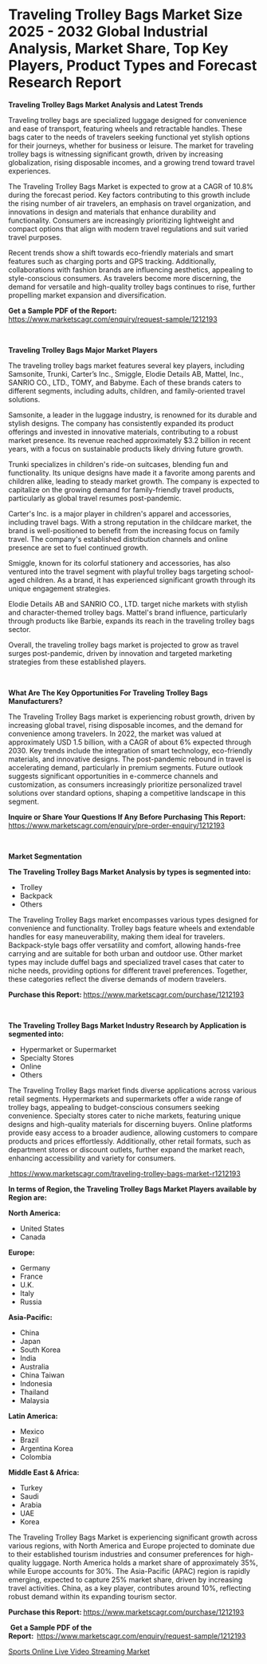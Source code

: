 <p><h1>Traveling Trolley Bags Market Size 2025 - 2032 Global Industrial Analysis, Market Share, Top Key Players, Product Types and Forecast Research Report</h1></p><p><strong>Traveling Trolley Bags Market Analysis and Latest Trends</strong></p>
<p><p>Traveling trolley bags are specialized luggage designed for convenience and ease of transport, featuring wheels and retractable handles. These bags cater to the needs of travelers seeking functional yet stylish options for their journeys, whether for business or leisure. The market for traveling trolley bags is witnessing significant growth, driven by increasing globalization, rising disposable incomes, and a growing trend toward travel experiences.</p><p>The Traveling Trolley Bags Market is expected to grow at a CAGR of 10.8% during the forecast period. Key factors contributing to this growth include the rising number of air travelers, an emphasis on travel organization, and innovations in design and materials that enhance durability and functionality. Consumers are increasingly prioritizing lightweight and compact options that align with modern travel regulations and suit varied travel purposes.</p><p>Recent trends show a shift towards eco-friendly materials and smart features such as charging ports and GPS tracking. Additionally, collaborations with fashion brands are influencing aesthetics, appealing to style-conscious consumers. As travelers become more discerning, the demand for versatile and high-quality trolley bags continues to rise, further propelling market expansion and diversification.</p></p>
<p><strong>Get a Sample PDF of the Report:&nbsp;</strong> <a href="https://www.marketscagr.com/enquiry/request-sample/1212193?utm_campaign=2635&utm_medium=2&utm_source=Github&utm_content=ia&utm_term=24032025&utm_id=traveling-trolley-bags">https://www.marketscagr.com/enquiry/request-sample/1212193</a></p>
<p>&nbsp;</p>
<p><strong>Traveling Trolley Bags Major Market Players</strong></p>
<p><p>The traveling trolley bags market features several key players, including Samsonite, Trunki, Carter’s Inc., Smiggle, Elodie Details AB, Mattel, Inc., SANRIO CO., LTD., TOMY, and Babyme. Each of these brands caters to different segments, including adults, children, and family-oriented travel solutions.</p><p>Samsonite, a leader in the luggage industry, is renowned for its durable and stylish designs. The company has consistently expanded its product offerings and invested in innovative materials, contributing to a robust market presence. Its revenue reached approximately $3.2 billion in recent years, with a focus on sustainable products likely driving future growth.</p><p>Trunki specializes in children's ride-on suitcases, blending fun and functionality. Its unique designs have made it a favorite among parents and children alike, leading to steady market growth. The company is expected to capitalize on the growing demand for family-friendly travel products, particularly as global travel resumes post-pandemic.</p><p>Carter's Inc. is a major player in children's apparel and accessories, including travel bags. With a strong reputation in the childcare market, the brand is well-positioned to benefit from the increasing focus on family travel. The company's established distribution channels and online presence are set to fuel continued growth.</p><p>Smiggle, known for its colorful stationery and accessories, has also ventured into the travel segment with playful trolley bags targeting school-aged children. As a brand, it has experienced significant growth through its unique engagement strategies.</p><p>Elodie Details AB and SANRIO CO., LTD. target niche markets with stylish and character-themed trolley bags. Mattel's brand influence, particularly through products like Barbie, expands its reach in the traveling trolley bags sector.</p><p>Overall, the traveling trolley bags market is projected to grow as travel surges post-pandemic, driven by innovation and targeted marketing strategies from these established players.</p></p>
<p>&nbsp;</p>
<p><strong>What Are The Key Opportunities For Traveling Trolley Bags Manufacturers?</strong></p>
<p><p>The Traveling Trolley Bags market is experiencing robust growth, driven by increasing global travel, rising disposable incomes, and the demand for convenience among travelers. In 2022, the market was valued at approximately USD 1.5 billion, with a CAGR of about 6% expected through 2030. Key trends include the integration of smart technology, eco-friendly materials, and innovative designs. The post-pandemic rebound in travel is accelerating demand, particularly in premium segments. Future outlook suggests significant opportunities in e-commerce channels and customization, as consumers increasingly prioritize personalized travel solutions over standard options, shaping a competitive landscape in this segment.</p></p>
<p><strong>Inquire or Share Your Questions If Any Before Purchasing This Report:</strong> <a href="https://www.marketscagr.com/enquiry/pre-order-enquiry/1212193?utm_campaign=2635&utm_medium=2&utm_source=Github&utm_content=ia&utm_term=24032025&utm_id=traveling-trolley-bags">https://www.marketscagr.com/enquiry/pre-order-enquiry/1212193</a></p>
<p>&nbsp;</p>
<p><strong>Market Segmentation</strong></p>
<p><strong>The Traveling Trolley Bags Market Analysis by types is segmented into:</strong></p>
<p><ul><li>Trolley</li><li>Backpack</li><li>Others</li></ul></p>
<p><p>The Traveling Trolley Bags market encompasses various types designed for convenience and functionality. Trolley bags feature wheels and extendable handles for easy maneuverability, making them ideal for travelers. Backpack-style bags offer versatility and comfort, allowing hands-free carrying and are suitable for both urban and outdoor use. Other market types may include duffel bags and specialized travel cases that cater to niche needs, providing options for different travel preferences. Together, these categories reflect the diverse demands of modern travelers.</p></p>
<p><strong>Purchase this Report:&nbsp;</strong><a href="https://www.marketscagr.com/purchase/1212193?utm_campaign=2635&utm_medium=2&utm_source=Github&utm_content=ia&utm_term=24032025&utm_id=traveling-trolley-bags">https://www.marketscagr.com/purchase/1212193</a></p>
<p>&nbsp;</p>
<p><strong>The Traveling Trolley Bags Market Industry Research by Application is segmented into:</strong></p>
<p><ul><li>Hypermarket or Supermarket</li><li>Specialty Stores</li><li>Online</li><li>Others</li></ul></p>
<p><p>The Traveling Trolley Bags market finds diverse applications across various retail segments. Hypermarkets and supermarkets offer a wide range of trolley bags, appealing to budget-conscious consumers seeking convenience. Specialty stores cater to niche markets, featuring unique designs and high-quality materials for discerning buyers. Online platforms provide easy access to a broader audience, allowing customers to compare products and prices effortlessly. Additionally, other retail formats, such as department stores or discount outlets, further expand the market reach, enhancing accessibility and variety for consumers.</p></p>
<p><a href="https://www.marketscagr.com/traveling-trolley-bags-market-r1212193?utm_campaign=2635&utm_medium=2&utm_source=Github&utm_content=ia&utm_term=24032025&utm_id=traveling-trolley-bags">&nbsp;https://www.marketscagr.com/traveling-trolley-bags-market-r1212193</a></p>
<p><strong>In terms of Region, the Traveling Trolley Bags Market Players available by Region are:</strong></p>
<p>
    <p> <strong> North America: </strong>
        <ul>
            <li>United States</li>
            <li>Canada</li>
        </ul>
        </p> 
    <p> <strong> Europe: </strong>
        <ul>
            <li>Germany</li>
            <li>France</li>
            <li>U.K.</li>
            <li>Italy</li>
            <li>Russia</li>
        </ul>
        </p> 
    <p> <strong> Asia-Pacific: </strong>
        <ul>
            <li>China</li>
            <li>Japan</li>
            <li>South Korea</li>
            <li>India</li>
            <li>Australia</li>
            <li>China Taiwan</li>
            <li>Indonesia</li>
            <li>Thailand</li>
            <li>Malaysia</li>
        </ul>
        </p> 
    <p> <strong> Latin America: </strong>
        <ul>
            <li>Mexico</li>
            <li>Brazil</li>
            <li>Argentina Korea</li>
            <li>Colombia</li>
        </ul>
        </p> 
    <p> <strong> Middle East & Africa: </strong>
        <ul>
            <li>Turkey</li>
            <li>Saudi</li>
            <li>Arabia</li>
            <li>UAE</li>
            <li>Korea</li>
        </ul>
    </p>
    </p>
<p><p>The Traveling Trolley Bags Market is experiencing significant growth across various regions, with North America and Europe projected to dominate due to their established tourism industries and consumer preferences for high-quality luggage. North America holds a market share of approximately 35%, while Europe accounts for 30%. The Asia-Pacific (APAC) region is rapidly emerging, expected to capture 25% market share, driven by increasing travel activities. China, as a key player, contributes around 10%, reflecting robust demand within its expanding tourism sector.</p></p>
<p><strong>Purchase this Report: </strong><a href="https://www.marketscagr.com/purchase/1212193?utm_campaign=2635&utm_medium=2&utm_source=Github&utm_content=ia&utm_term=24032025&utm_id=traveling-trolley-bags">https://www.marketscagr.com/purchase/1212193</a></p>
<p>&nbsp;<strong>Get a Sample PDF of the Report:&nbsp;&nbsp;</strong><a href="https://www.marketscagr.com/enquiry/request-sample/1212193?utm_campaign=2635&utm_medium=2&utm_source=Github&utm_content=ia&utm_term=24032025&utm_id=traveling-trolley-bags">https://www.marketscagr.com/enquiry/request-sample/1212193</a></p>
<p><strong></strong></p>
<p><p><a href="https://github.com/adelanwkadua/Market-Research-Report-List-1/blob/main/sports-online-live-video-streaming-market.md?utm_campaign=2635&utm_medium=2&utm_source=Github&utm_content=ia&utm_term=24032025&utm_id=traveling-trolley-bags">Sports Online Live Video Streaming Market</a></p></p>
